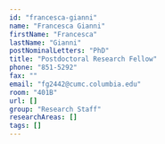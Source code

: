 ```yaml
---
id: "francesca-gianni"
name: "Francesca Gianni"
firstName: "Francesca"
lastName: "Gianni"
postNominalLetters: "PhD"
title: "Postdoctoral Research Fellow"
phone: "851-5292"
fax: ""
email: "fg2442@cumc.columbia.edu"
room: "401B"
url: []
group: "Research Staff"
researchAreas: []
tags: []
---
```

